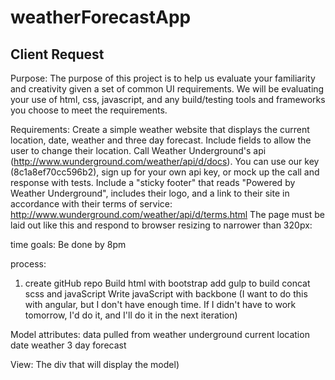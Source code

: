 # weatherForecastApp

## Client Request

Purpose:
The purpose of this project is to help us evaluate your familiarity and creativity given a set of common UI requirements. We will be evaluating your use of html, css, javascript, and any build/testing tools and frameworks you choose to meet the requirements.
 
Requirements: 
Create a simple weather website that displays the current location, date, weather and three day forecast.
Include fields to allow the user to change their location.
Call Weather Underground's api (http://www.wunderground.com/weather/api/d/docs). You can use our key (8c1a8ef70cc596b2), sign up for your own api key, or mock up the call and response with tests. 
Include a "sticky footer" that reads "Powered by Weather Underground", includes their logo, and a link to their site in accordance with their terms of service: http://www.wunderground.com/weather/api/d/terms.html
The page must be laid out like this and respond to browser resizing to narrower than 320px:

time goals: Be done by 8pm

process:
1. create gitHub repo
Build html with bootstrap
add gulp to build concat scss and javaScript
Write javaScript with backbone (I want to do this with angular, but I don't have enough time.  If I didn't have to work tomorrow, I'd do it, and I'll do it in the next iteration)

Model attributes: data pulled from weather underground
	current location
	date
	weather
	3 day forecast

View: The div that will display the model)

